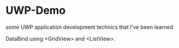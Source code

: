 # UWP-Demo
some UWP application development technics that I've been learned

DataBind using \<GridView\> and \<ListView\>.
